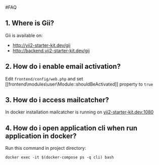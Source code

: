 #FAQ
## 1. Where is Gii?
Gii is available on:
- http://yii2-starter-kit.dev/gii
- http://backend.yii2-starter-kit.dev/gii

## 2. How do i enable email activation?
Edit ``frontend/config/web.php`` and set [[frontend\modules\user\Module::shouldBeActivated]] property to ``true``

## 3. How do i access mailcatcher?
In docker installation mailcatcher is running on [yii2-starter-kit.dev:1080](yii2-starter-kit.dev:1080)

## 4. How do i open application cli when run application in docker?
Run this command in project directory:
```
docker exec -it $(docker-compose ps -q cli) bash
```
